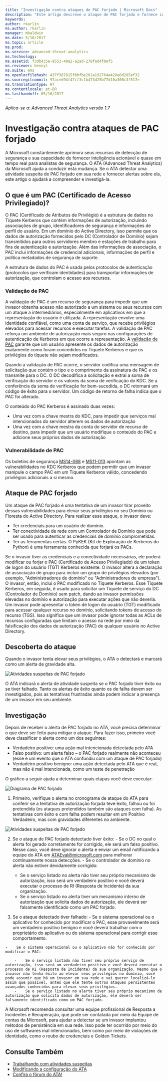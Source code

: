 ```yaml
---
title: "Investigação contra ataques de PAC forjado | Microsoft Docs"
description: "Este artigo descreve o ataque de PAC forjado e fornece instruções de investigação quando essa ameaça é detectada na rede."
keywords: 
author: rkarlin
ms.author: rkarlin
manager: mbaldwin
ms.date: 5/16/2017
ms.topic: article
ms.prod: 
ms.service: advanced-threat-analytics
ms.technology: 
ms.assetid: f3db435e-9553-40a2-a2ad-278fad4f0ef5
ms.reviewer: bennyl
ms.suite: ems
ms.openlocfilehash: 437f387815fbbfbe261a192764a428e0d285ef32
ms.sourcegitcommit: 97aced94f47cf3c1b473d25b77d10a300c3f517e
ms.translationtype: HT
ms.contentlocale: pt-BR
ms.lasthandoff: 05/16/2017
---
```

*Aplica-se a: Advanced Threat Analytics versão 1.7*

# <a name="investigating-forged-pac-attacks"></a>Investigação contra ataques de PAC forjado

A Microsoft constantemente aprimora seus recursos de detecção de segurança e sua capacidade de fornecer inteligência acionável e quase em tempo real para analistas de segurança. O ATA (Advanced Threat Analytics) da Microsoft ajuda a conduzir esta mudança. Se o ATA detectar uma atividade suspeita de PAC forjado em sua rede e fornecer alertas sobre ela, este artigo o ajudará a compreender e investigá-la.

## <a name="what-is-a-privileged-access-certificate-pac"></a>O que é um PAC (Certificado de Acesso Privilegiado)?

O PAC (Certificado de Atributos de Privilégio) é a estrutura de dados no Tíquete Kerberos que contém informações de autorização, incluindo associações de grupo, identificadores de segurança e informações de perfil do usuário. Em um domínio do Active Directory, isso permite que os dados de autorização fornecidos pelo DC (Controlador de Domínio) sejam transmitidos para outros servidores membro e estações de trabalho para fins de autenticação e autorização. Além das informações de associação, o PAC inclui informações de credencial adicionais, informações de perfil e política metadados de segurança de suporte. 

A estrutura de dados do PAC é usada pelos protocolos de autenticação (protocolos que verificam identidades) para transportar informações de autorização, que controlam o acesso aos recursos.

### <a name="pac-validation"></a>Validação de PAC

A validação de PAC é um recurso de segurança para impedir que um invasor obtenha acesso não autorizado a um sistema ou seus recursos com um ataque a intermediários, especialmente em aplicativos em que a representação do usuário é utilizada. A representação envolve uma identidade confiável, como uma conta de serviço, que recebe privilégios elevados para acessar recursos e executar tarefas. A validação de PAC reforça um ambiente de autorização mais seguro nas configurações de autenticação de Kerberos em que ocorre a representação. A [validação de PAC](https://blogs.msdn.microsoft.com/openspecification/2009/04/24/understanding-microsoft-kerberos-pac-validation/) garante que um usuário apresente os dados de autorização exatamente como foram concedidos no Tíquete Kerberos e que os privilégios do tíquete não sejam modificados.

Quando a validação de PAC ocorre, o servidor codifica uma mensagem de solicitação que contém o tipo e o comprimento da assinatura de PAC e os transmite para o DC. O DC decodifica a solicitação e extrai a soma de verificação do servidor e os valores da soma de verificação do KDC. Se a conferência da soma de verificação for bem-sucedida, o DC retornará um código de êxito para o servidor. Um código de retorno de falha indica que o PAC foi alterado. 

O conteúdo do PAC Kerberos é assinado duas vezes: 
- Uma vez com a chave mestra do KDC, para impedir que serviços mal intencionados do servidor alterem os dados de autorização
- Uma vez com a chave mestra da conta do servidor de recurso de destino, para impedir que um usuário modifique o conteúdo do PAC e adicione seus próprios dados de autorização

### <a name="pac-vulnerability"></a>Vulnerabilidade de PAC
Os boletins de segurança [MS14-068](https://technet.microsoft.com/library/security/MS14-068.aspx) e [MS11-013](https://technet.microsoft.com/library/security/ms11-013.aspx) apontam as vulnerabilidades no KDC Kerberos que podem permitir que um invasor manipule o campo PAC em um Tíquete Kerberos válido, concedendo privilégios adicionais a si mesmo.

## <a name="forged-pac-attack"></a>Ataque de PAC forjado

Um ataque de PAC forjado é uma tentativa de um invasor tirar proveito dessas vulnerabilidades para elevar seus privilégios no seu Domínio ou Floresta do Active Directory. Para realizar esse ataque, o invasor deve:
-    Ter credenciais para um usuário de domínio.
-    Ter conectividade de rede com um Controlador de Domínio que pode ser usado para autenticar as credenciais de domínio comprometidas.
-    Ter as ferramentas certas. O PyKEK (Kit de Exploração de Kerberos do Python) é uma ferramenta conhecida que forjará os PACs.

Se o invasor tiver as credenciais e a conectividade necessárias, ele poderá modificar ou forjar o PAC (Certificado de Acesso Privilegiado) de um token de logon do usuário (TGT) Kerberos existente. O invasor altera a declaração de associação de grupo para incluir um grupo de privilégios elevados (por exemplo, "Administradores de domínio" ou "Administradores de empresa"). O invasor, então, inclui o PAC modificado no Tíquete Kerberos. Esse Tíquete Kerberos, em seguida, é usado para solicitar um Tíquete de serviço do DC (Controlador de Domínio) sem patch, dando ao invasor permissões elevadas no domínio e autorização para executar ações que não deveria. Um invasor pode apresentar o token de logon do usuário (TGT) modificado para acessar qualquer recurso no domínio, solicitando tokens de acesso do recurso (TGS). Isso significa que um invasor pode ignorar todas as ACLs de recursos configuradas que limitam o acesso na rede por meio da falsificação dos dados de autorização (PAC) de qualquer usuário no Active Directory.

## <a name="discovering-the-attack"></a>Descoberta do ataque
Quando o invasor tenta elevar seus privilégios, o ATA o detectará e marcará como um alerta de gravidade alta.

![Atividades suspeitas de PAC forjado](./media/forged-pac.png)

O ATA indicará o alerta de atividade suspeita se o PAC forjado tiver êxito ou se tiver falhado. Tanto os alertas de êxito quanto os de falha devem ser investigados, pois as tentativas frustradas ainda podem indicar a presença de um invasor em seu ambiente.

## <a name="investigating"></a>Investigação
Depois de receber o alerta de PAC forjado no ATA, você precisa determinar o que deve ser feito para mitigar o ataque. Para fazer isso, primeiro você deve classificar o alerta como um dos seguintes: 
-    Verdadeiro positivo: uma ação mal intencionada detectada pelo ATA
-    Falso positivo: um alerta falso – o PAC forjado realmente não aconteceu (esse é um evento que o ATA confundiu com um ataque de PAC forjado)
-    Verdadeiro positivo benigno: uma ação detectada pelo ATA que é real, mas não é mal intencionada, como um teste de penetração

O gráfico a seguir ajuda a determinar quais etapas você deve executar:

![Diagrama de PAC forjado](./media/forged-pac-diagram.png)

1. Primeiro, verifique o alerta no cronograma de ataque do ATA para conferir se a tentativa de autorização forjada teve êxito, falhou ou foi pretendida (os ataques pretendidos também são ataques com falha). As tentativas com êxito e com falha podem resultar em um Positivo Verdadeiro, mas com gravidades diferentes no ambiente.
 
 ![Atividades suspeitas de PAC forjado](./media/forged-pac-sa.png)


2.    Se o ataque de PAC forjado detectado tiver êxito:
    -    Se o DC no qual o alerta foi gerado corretamente for corrigido, ele será um falso positivo. Nesse caso, você deve ignorar o alerta e enviar um email notificando a equipe do ATA em ATAEval@microsoft.com para melhorar continuamente nossa detecções. 
    -    Se o controlador de domínio no alerta não estiver devidamente corrigido:
        -    Se o serviço listado no alerta não tiver seu próprio mecanismo de autorização, isso será um verdadeiro positivo e você deverá executar o processo de RI (Resposta de Incidente) da sua organização. 
        -    Se o serviço listado no alerta tiver um mecanismo interno de autorização que solicita dados de autorização, ele deverá ser falsamente identificado como um PAC forjado. 

3.    Se o ataque detectado tiver falhado:
    -    Se o sistema operacional ou o aplicativo for conhecido por modificar o PAC, esse provavelmente será um verdadeiro positivo benigno e você deverá trabalhar com o proprietário do aplicativo ou do sistema operacional para corrigir esse comportamento.

    -    Se o sistema operacional ou o aplicativo não for conhecido por modificar o PAC: 

        -    Se o serviço listado não tiver seu próprio serviço de autorização, isso será um verdadeiro positivo e você deverá executar o processo de RI (Resposta de Incidente) da sua organização. Mesmo que o invasor não tenha êxito ao elevar seus privilégios no domínio, você pode assumir que há um invasor em sua rede e vai querer localizá-lo assim que possível, antes que ele tente outros ataques persistentes avançados conhecidos para elevar seus privilégios. 
        -    Se o serviço listado no alerta tiver seu próprio mecanismo de autorização que solicita dados de autorização, ele deverá ser falsamente identificado como um PAC forjado.


A Microsoft recomenda consultar uma equipe profissional de Resposta a Incidentes e Recuperação, que pode ser contatada por meio da Equipe de contas da Microsoft, para ajudar a detectar se um invasor implantou métodos de persistência em sua rede. Isso pode ter ocorrido por meio do uso de softwares mal intencionados, bem como por meio de violações de identidade, como o roubo de credenciais e Golden Tickets.


## <a name="see-also"></a>Consulte Também
- [Trabalhando com atividades suspeitas](working-with-suspicious-activities.md)
- [Modificando a configuração do ATA](modifying-ata-configuration.md)
- [Confira o fórum do ATA!](https://social.technet.microsoft.com/Forums/security/home?forum=mata)
